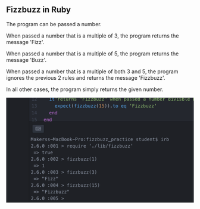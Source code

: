 ## Fizzbuzz in Ruby

The program can be passed a number.

When passed a number that is a multiple of 3, the program returns the message 'Fizz'.

When passed a number that is a multiple of 5, the program returns the message 'Buzz'.

When passed a number that is a multiple of both 3 and 5, the program ignores the previous 2 rules and returns the message 'Fizzbuzz'.

In all other cases, the program simply returns the given number.

<img src="screenshot/Fizzbuzz.png"/>
